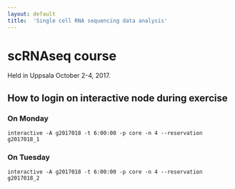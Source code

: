 ```yaml
---
layout: default
title:  'Single cell RNA sequencing data analysis'
---
```

 

# scRNAseq course 

Held in Uppsala October 2-4, 2017.

##  How to login on interactive node during exercise

###  On Monday

    interactive -A g2017018 -t 6:00:00 -p core -n 4 --reservation g2017018_1
	
###  On Tuesday

    interactive -A g2017018 -t 6:00:00 -p core -n 4 --reservation g2017018_2
	
	